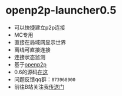 # openp2p-launcher0.5
- 可以快捷建立p2p连接
- MC专用
- 直接在局域网显示世界
- 离线可直接连接
- 连接状态监测
- 基于[openp2p](https://github.com/openp2p-cn/openp2p)
- 0.6的源码[在这](https://github.com/Guailoudou/openp2p-launcher/tree/main)
- 问题反馈qq群：`873968900`
- 前往B站关注我[传送门](https://space.bilibili.com/496960407)

